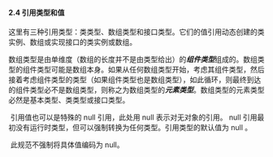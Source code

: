 #### 2.4 引用类型和值

​		这里有三种引用类型：类类型、数组类型和接口类型。它们的值引用动态创建的类实例、数组或实现接口的类实例或数组。

​		数组类型是由单维度（数组的长度并不是由类型给出）的***组件类型***组成的。数组类型的组件类型可能是数组本身。如果从任何数组类型开始，考虑其组件类型，然后接着考虑组件类型的类型（如果组件类型也是数组类型），如此循环，则最终到达的组件类型必不是数组类型，则称之为数组类型的***元素类型***。数组类型的元素类型必然是基本类型、类类型或接口类型。

​		引用值也可以是特殊的 null 引用，此处用 null 表示对无对象的引用。 null 引用最初没有运行时类型，但可以强制转换为任何类型。引用类型的默认值为 null 。 

​		此规范不强制将具体值编码为 null。